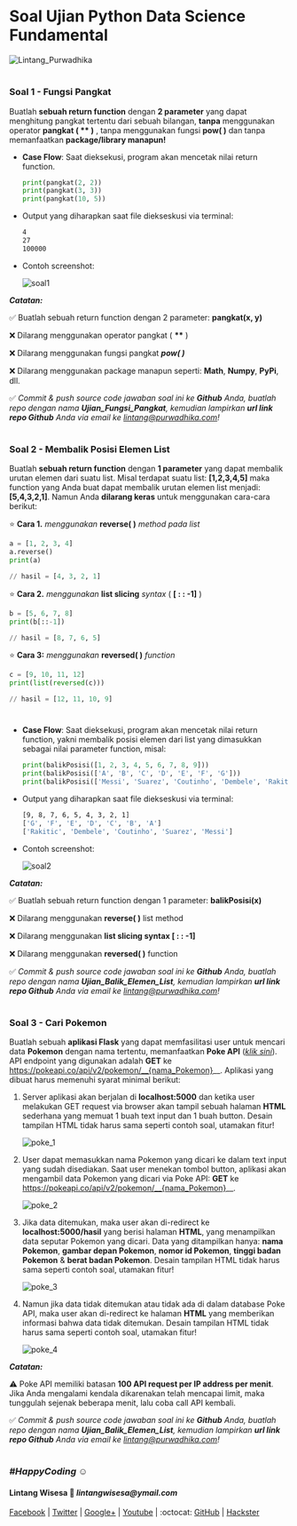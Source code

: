 # Soal Ujian Python Data Science Fundamental

![Lintang_Purwadhika](https://static.wixstatic.com/media/2e6af2_f69a4271c3534ae1869a7ed63e278b2b~mv2.png/v1/fill/w_246,h_39,al_c,usm_0.66_1.00_0.01/2e6af2_f69a4271c3534ae1869a7ed63e278b2b~mv2.png)

#

### **Soal 1 - Fungsi Pangkat**

Buatlah __sebuah return function__ dengan __2 parameter__ yang dapat menghitung pangkat tertentu dari sebuah bilangan, __tanpa__ menggunakan operator __pangkat ( ** )__ , tanpa menggunakan fungsi __pow( )__ dan tanpa memanfaatkan __package/library manapun!__

- __Case Flow__: Saat dieksekusi, program akan mencetak nilai return function.

    ```python
    print(pangkat(2, 2))
    print(pangkat(3, 3))
    print(pangkat(10, 5))
    ```

- Output yang diharapkan saat file diekseskusi via terminal:
  
    ```bash
    4
    27
    100000
    ```

- Contoh screenshot:

    ![soal1](./soal_1.png)

_**Catatan:**_ 

✅ Buatlah sebuah return function dengan 2 parameter: __pangkat(x, y)__

❌ Dilarang menggunakan operator pangkat ( __**__ )

❌ Dilarang menggunakan fungsi pangkat __*pow( )*__

❌ Dilarang menggunakan package manapun seperti: __Math__, __Numpy__, __PyPi__, dll.

✅ _Commit & push source code jawaban soal ini ke __Github__ Anda, buatlah repo dengan nama __Ujian_Fungsi_Pangkat__, kemudian lampirkan __url link repo Github__ Anda via email ke lintang@purwadhika.com!_

#

### **Soal 2 - Membalik Posisi Elemen List**

Buatlah __sebuah return function__ dengan __1 parameter__ yang dapat membalik urutan elemen dari suatu list. Misal terdapat suatu list: __[1,2,3,4,5]__ maka function yang Anda buat dapat membalik urutan elemen list menjadi: __[5,4,3,2,1]__. Namun Anda __dilarang keras__ untuk menggunakan cara-cara berikut:

⭐ __Cara 1.__ *menggunakan* __reverse( )__ *method pada list*
```python
a = [1, 2, 3, 4]
a.reverse()
print(a)

// hasil = [4, 3, 2, 1]
```

⭐ __Cara 2.__ *menggunakan* __list slicing__ *syntax* ( __[ : : -1]__ )
```python
b = [5, 6, 7, 8]
print(b[::-1])

// hasil = [8, 7, 6, 5]
```

⭐ __Cara 3:__ *menggunakan* __reversed( )__ *function*
```python
c = [9, 10, 11, 12]
print(list(reversed(c)))

// hasil = [12, 11, 10, 9]
```

#

- __Case Flow__: Saat dieksekusi, program akan mencetak nilai return function, yakni membalik posisi elemen dari list yang dimasukkan sebagai nilai parameter function, misal:

    ```python
    print(balikPosisi([1, 2, 3, 4, 5, 6, 7, 8, 9]))
    print(balikPosisi(['A', 'B', 'C', 'D', 'E', 'F', 'G']))
    print(balikPosisi(['Messi', 'Suarez', 'Coutinho', 'Dembele', 'Rakitic']))
    ```

- Output yang diharapkan saat file diekseskusi via terminal:
  
    ```bash
    [9, 8, 7, 6, 5, 4, 3, 2, 1]
    ['G', 'F', 'E', 'D', 'C', 'B', 'A']
    ['Rakitic', 'Dembele', 'Coutinho', 'Suarez', 'Messi']
    ```

- Contoh screenshot:

    ![soal2](./soal_2.png)

_**Catatan:**_ 

✅ Buatlah sebuah return function dengan 1 parameter: __balikPosisi(x)__

❌ Dilarang menggunakan __reverse( )__ list method

❌ Dilarang menggunakan __list slicing syntax [ : : -1]__

❌ Dilarang menggunakan __reversed( )__ function

✅ _Commit & push source code jawaban soal ini ke __Github__ Anda, buatlah repo dengan nama __Ujian_Balik_Elemen_List__, kemudian lampirkan __url link repo Github__ Anda via email ke lintang@purwadhika.com!_

#

### **Soal 3 - Cari Pokemon**

Buatlah sebuah __aplikasi Flask__ yang dapat memfasilitasi user untuk mencari data __Pokemon__ dengan nama tertentu, memanfaatkan __Poke API__ ([_klik sini_](https://pokeapi.co/)). API endpoint yang digunakan adalah __GET__ ke https://pokeapi.co/api/v2/pokemon/__{nama_Pokemon}__. Aplikasi yang dibuat harus memenuhi syarat minimal berikut:

1. Server aplikasi akan berjalan di __localhost:5000__ dan ketika user melakukan GET request via browser akan tampil sebuah halaman __HTML__ sederhana yang memuat 1 buah text input dan 1 buah button. Desain tampilan HTML tidak harus sama seperti contoh soal, utamakan fitur!

    ![poke_1](./poke_1.png)

2. User dapat memasukkan nama Pokemon yang dicari ke dalam text input yang sudah disediakan. Saat user menekan tombol button, aplikasi akan mengambil data Pokemon yang dicari via Poke API: __GET__ ke https://pokeapi.co/api/v2/pokemon/__{nama_Pokemon}__.

    ![poke_2](./poke_2.png)

3. Jika data ditemukan, maka user akan di-redirect ke __localhost:5000/hasil__ yang berisi halaman __HTML__, yang menampilkan data seputar Pokemon yang dicari. Data yang ditampilkan hanya: __nama Pokemon__, __gambar depan Pokemon__, __nomor id Pokemon__, __tinggi badan Pokemon__ & __berat badan Pokemon__. Desain tampilan HTML tidak harus sama seperti contoh soal, utamakan fitur!

    ![poke_3](./poke_3.png)

4. Namun jika data tidak ditemukan atau tidak ada di dalam database Poke API, maka user akan di-redirect ke halaman __HTML__ yang memberikan informasi bahwa data tidak ditemukan. Desain tampilan HTML tidak harus sama seperti contoh soal, utamakan fitur!

    ![poke_4](./poke_4.png)

_**Catatan:**_

⚠ Poke API memiliki batasan __100 API request per IP address per menit__. Jika Anda mengalami kendala dikarenakan telah mencapai limit, maka tunggulah sejenak beberapa menit, lalu coba call API kembali.

✅ _Commit & push source code jawaban soal ini ke __Github__ Anda, buatlah repo dengan nama __Ujian_Balik_Elemen_List__, kemudian lampirkan __url link repo Github__ Anda via email ke lintang@purwadhika.com!_

#

### *__#HappyCoding__* :relaxed:

#### Lintang Wisesa :love_letter: _lintangwisesa@ymail.com_

[Facebook](https://www.facebook.com/lintangbagus) | 
[Twitter](https://twitter.com/Lintang_Wisesa) |
[Google+](https://plus.google.com/u/0/+LintangWisesa1) |
[Youtube](https://www.youtube.com/user/lintangbagus) | 
:octocat: [GitHub](https://github.com/LintangWisesa) |
[Hackster](https://www.hackster.io/lintangwisesa)